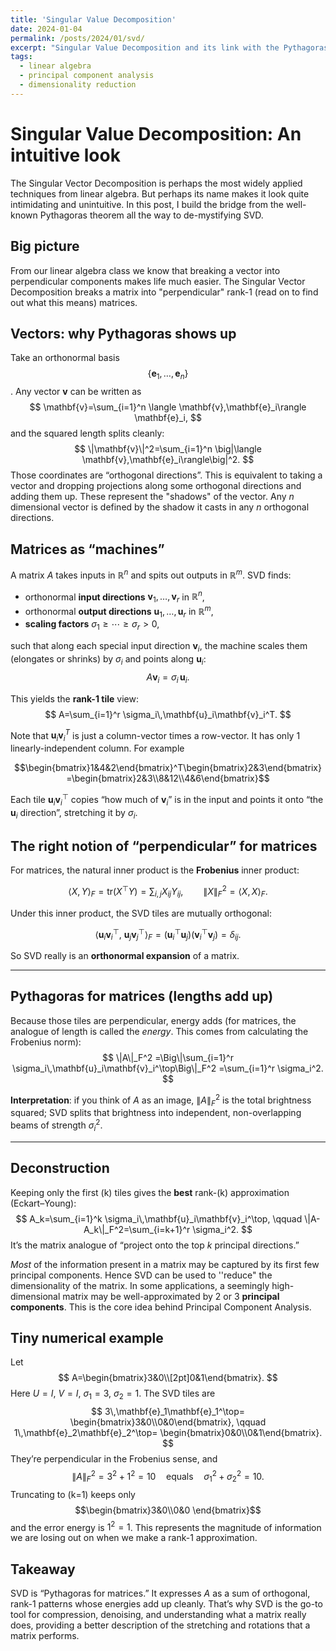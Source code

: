 ```yaml
---
title: 'Singular Value Decomposition'
date: 2024-01-04
permalink: /posts/2024/01/svd/
excerpt: "Singular Value Decomposition and its link with the Pythagoras theorem"
tags:
  - linear algebra
  - principal component analysis
  - dimensionality reduction
---
```


# Singular Value Decomposition: An intuitive look

The Singular Vector Decomposition is perhaps the most widely applied techniques from linear algebra. But perhaps its name makes it look quite intimidating and unintuitive. In this post, I build the bridge from the well-known Pythagoras theorem all the way to de-mystifying SVD.

## Big picture 
From our linear algebra class we know that breaking a vector into perpendicular components makes life much easier. The Singular Vector Decomposition breaks a matrix into "perpendicular" rank-1 (read on to find out what this means) matrices. 

## Vectors: why Pythagoras shows up
Take an orthonormal basis $$\{\mathbf{e}_1,\dots,\mathbf{e}_n\}$$. Any vector $\mathbf{v}$ can be written as
$$
\mathbf{v}=\sum_{i=1}^n \langle \mathbf{v},\mathbf{e}_i\rangle \mathbf{e}_i,
$$
and the squared length splits cleanly:
$$
\|\mathbf{v}\|^2=\sum_{i=1}^n \big|\langle \mathbf{v},\mathbf{e}_i\rangle\big|^2.
$$
Those coordinates are “orthogonal directions”. This is equivalent to taking a vector and dropping projections along some orthogonal directions and adding them up. These represent the "shadows" of the vector. Any $n$ dimensional vector is defined by the shadow it casts in any $n$ orthogonal directions.

## Matrices as “machines”
A matrix $A$ takes inputs in $\mathbb{R}^n$ and spits out outputs in $\mathbb{R}^m$. SVD finds:
- orthonormal **input directions** $\mathbf{v}_1,\dots,\mathbf{v}_r$ in $\mathbb{R}^n$,
- orthonormal **output directions** $\mathbf{u}_1,\dots,\mathbf{u}_r$ in $\mathbb{R}^m$,
- **scaling factors** $\sigma_1\ge \cdots \ge \sigma_r>0$,

such that along each special input direction $\mathbf{v}_i$, the machine scales them (elongates or shrinks) by $\sigma_i$ and points along $\mathbf{u}_i$:
$$
A\mathbf{v}_i=\sigma_i\,\mathbf{u}_i.
$$

This yields the **rank-1 tile** view:
$$
A=\sum_{i=1}^r \sigma_i\,\mathbf{u}_i\mathbf{v}_i^T.
$$

Note that $\mathbf{u}_i\mathbf{v}_i^T$ is just a column-vector times a row-vector. It has only 1 linearly-independent column. For example 

$$\begin{bmatrix}1&4&2\end{bmatrix}^T\begin{bmatrix}2&3\end{bmatrix} =\begin{bmatrix}2&3\\8&12\\4&6\end{bmatrix}$$

Each tile $\mathbf{u}_i\mathbf{v}_i^\top$ copies “how much of $\mathbf{v}_i$” is in the input and points it onto “the $\mathbf{u}_i$ direction”, stretching it by $\sigma_i$. 

## The right notion of “perpendicular” for matrices
For matrices, the natural inner product is the **Frobenius** inner product:

$$
\langle X,Y\rangle_F=\mathrm{tr}(X^\top Y)=\sum_{i,j}X_{ij}Y_{ij},
\qquad
\|X\|_F^2=\langle X,X\rangle_F.
$$

Under this inner product, the SVD tiles are mutually orthogonal:

$$
\big\langle \mathbf{u}_i\mathbf{v}_i^\top,\ \mathbf{u}_j\mathbf{v}_j^\top\big\rangle_F
=(\mathbf{u}_i^\top\mathbf{u}_j)(\mathbf{v}_i^\top\mathbf{v}_j)=\delta_{ij}.
$$

So SVD really is an **orthonormal expansion** of a matrix.

---

## Pythagoras for matrices (lengths add up)
Because those tiles are perpendicular, energy adds (for matrices, the analogue of length is called the *energy*. This comes from calculating the Frobenius norm):
$$
\|A\|_F^2
=\Big\|\sum_{i=1}^r \sigma_i\,\mathbf{u}_i\mathbf{v}_i^\top\Big\|_F^2
=\sum_{i=1}^r \sigma_i^2.
$$

**Interpretation**: if you think of $A$ as an image, $\|A\|_F^2$ is the total brightness squared; SVD splits that brightness into independent, non-overlapping beams of strength $\sigma_i^2$.

---

## Deconstruction
Keeping only the first \(k\) tiles gives the **best** rank-\(k\) approximation (Eckart–Young):
$$
A_k=\sum_{i=1}^k \sigma_i\,\mathbf{u}_i\mathbf{v}_i^\top,
\qquad
\|A-A_k\|_F^2=\sum_{i=k+1}^r \sigma_i^2.
$$
It’s the matrix analogue of “project onto the top $k$ principal directions.”

*Most* of the information present in a matrix may be captured by its first few principal components. Hence SVD can be used to ''reduce" the dimensionality of the matrix. In some applications, a seemingly high-dimensional matrix may be well-approximated by 2 or 3 **principal components**. This is the core idea behind Principal Component Analysis. 


##  Tiny numerical example
Let
$$
A=\begin{bmatrix}3&0\\[2pt]0&1\end{bmatrix}.
$$
Here $U=I,\ V=I,\ \sigma_1=3,\ \sigma_2=1$. The SVD tiles are
$$
3\,\mathbf{e}_1\mathbf{e}_1^\top=
\begin{bmatrix}3&0\\0&0\end{bmatrix},
\qquad
1\,\mathbf{e}_2\mathbf{e}_2^\top=
\begin{bmatrix}0&0\\0&1\end{bmatrix}.
$$
They’re perpendicular in the Frobenius sense, and
$$
\|A\|_F^2 = 3^2+1^2 = 10
\quad\text{equals}\quad
\sigma_1^2+\sigma_2^2=10.
$$
Truncating to \(k=1\) keeps only $$\begin{bmatrix}3&0\\0&0
\end{bmatrix}$$ and the error energy is $1^2=1$. This represents the magnitude of information we are losing out on when we make a rank-1 approximation.


## Takeaway
SVD is “Pythagoras for matrices.” It expresses $A$ as a sum of orthogonal, rank-1 patterns whose energies add up cleanly. That’s why SVD is the go-to tool for compression, denoising, and understanding what a matrix really does, providing a better description of the stretching and rotations that a matrix performs.
